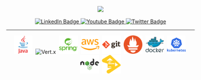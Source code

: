 <div id="header" align="center">
  <img src="https://media.giphy.com/media/qgQUggAC3Pfv687qPC/giphy.gif" width="30%"/>
</div>
<p/>
<div id="badges" align="center">
  <a href="https://www.linkedin.com/in/aravindaliyanage/">
    <img src="https://img.shields.io/badge/LinkedIn-blue?style=for-the-badge&logo=linkedin&logoColor=white" alt="LinkedIn Badge"/>
  </a>
  <a href="https://www.youtube.com/channel/UClm-fQebyLf2QXvHqOPrgcA">
    <img src="https://img.shields.io/badge/YouTube-red?style=for-the-badge&logo=youtube&logoColor=white" alt="Youtube Badge"/>
  </a>
  <a href="https://twitter.com/aravinda_sl">
    <img src="https://img.shields.io/badge/Twitter-blue?style=for-the-badge&logo=twitter&logoColor=white" alt="Twitter Badge"/>
  </a>
</div>

---

<div align="center">
  <img src="https://github.com/devicons/devicon/blob/master/icons/java/java-original-wordmark.svg" title="Java" alt="Java" width="50" height="50"/>&nbsp;
    <img src="https://upload.wikimedia.org/wikipedia/commons/c/c4/Vert.x_Logo.svg" title="Vert.x" alt="Vert.x" width="60" height="60"/>&nbsp;
  <img src="https://github.com/devicons/devicon/blob/master/icons/spring/spring-original-wordmark.svg" title="Spring" alt="Spring" width="50" height="50"/>&nbsp;
  <img src="https://github.com/devicons/devicon/blob/master/icons/amazonwebservices/amazonwebservices-plain-wordmark.svg" title="AWS" alt="AWS" width="50" height="50"/>&nbsp;
  <img src="https://github.com/devicons/devicon/blob/master/icons/git/git-original-wordmark.svg" title="Git" **alt="Git" width="50" height="50"/>&nbsp;
    <img src="https://github.com/devicons/devicon/blob/master/icons/prometheus/prometheus-original.svg" title="prometheus" **alt="prometheus" width="50" height="50"/>&nbsp;
      <img src="https://github.com/devicons/devicon/blob/master/icons/docker/docker-original-wordmark.svg" title="docker" **alt="docker" width="50" height="50"/>&nbsp;
        <img src="https://github.com/devicons/devicon/blob/master/icons/kubernetes/kubernetes-plain-wordmark.svg" title="kubernetes" **alt="kubernetes" width="50" height="50"/>&nbsp;
    <img src="https://github.com/devicons/devicon/blob/master/icons/nodejs/nodejs-original-wordmark.svg" title="NodeJS" alt="NodeJS" width="50" height="50"/>&nbsp;
  <img src="https://github.com/devicons/devicon/blob/master/icons/jetbrains/jetbrains-plain.svg" title="jetbrains" **alt="jetbrains" width="50" height="50"/>
</div>
